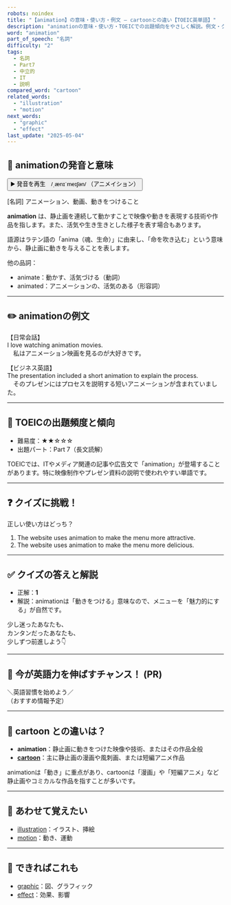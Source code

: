 ```yaml
---
robots: noindex
title: "【animation】の意味・使い方・例文 ― cartoonとの違い【TOEIC英単語】"
description: "animationの意味・使い方・TOEICでの出題傾向をやさしく解説。例文・クイズ付きでcartoonとの違いもわかりやすく学べます。"
word: "animation"
part_of_speech: "名詞"
difficulty: "2"
tags:
  - 名詞
  - Part7
  - 中立的
  - IT
  - 説明
compared_word: "cartoon"
related_words:
  - "illustration"
  - "motion"
next_words:
  - "graphic"
  - "effect"
last_update: "2025-05-04"
---
```


## 🔰 animationの発音と意味

<button class="play-audio" onclick="playTTS('animation')">
  <span class="play-audio-main">
    ▶️ 発音を再生　/ˌænɪˈmeɪʃən/
  </span>
  <span class="play-audio-sub">
    （アニメイション）
  </span>
</button>

[名詞] アニメーション、動画、動きをつけること

**animation** は、静止画を連続して動かすことで映像や動きを表現する技術や作品を指します。また、活気や生き生きとした様子を表す場合もあります。

語源はラテン語の「anima（魂、生命）」に由来し、「命を吹き込む」という意味から、静止画に動きを与えることを表します。

他の品詞：  
- animate：動かす、活気づける（動詞）
- animated：アニメーションの、活気のある（形容詞）

---

## ✏️ animationの例文

【日常会話】  
I love watching animation movies.  
　私はアニメーション映画を見るのが大好きです。

【ビジネス英語】  
The presentation included a short animation to explain the process.  
　そのプレゼンにはプロセスを説明する短いアニメーションが含まれていました。

---

## 🎯 TOEICの出題頻度と傾向

- 難易度：★★☆☆☆
- 出題パート：Part 7（長文読解）

TOEICでは、ITやメディア関連の記事や広告文で「animation」が登場することがあります。特に映像制作やプレゼン資料の説明で使われやすい単語です。

---

## ❓ クイズに挑戦！

正しい使い方はどっち？

1. The website uses animation to make the menu more attractive.  
2. The website uses animation to make the menu more delicious.

---

## ✅ クイズの答えと解説

- 正解：**1**
- 解説：animationは「動きをつける」意味なので、メニューを「魅力的にする」が自然です。

少し迷ったあなたも、  
カンタンだったあなたも、  
少しずつ前進しよう👇️

---

## 🚀 今が英語力を伸ばすチャンス！ (PR)

<div class="info-center">
＼英語習慣を始めよう／<br>  
（おすすめ情報予定）
</div>

---

## 🤔  cartoon との違いは？

- **animation**：静止画に動きをつけた映像や技術、またはその作品全般
- **[cartoon](/word/cartoon)**：主に静止画の漫画や風刺画、または短編アニメ作品

animationは「動き」に重点があり、cartoonは「漫画」や「短編アニメ」など静止画やコミカルな作品を指すことが多いです。

---

## 🧩 あわせて覚えたい

- [illustration](/word/illustration)：イラスト、挿絵
- [motion](/word/motion)：動き、運動

---

## 📖 できればこれも

- [graphic](/word/graphic)：図、グラフィック
- [effect](/word/effect)：効果、影響

<!-- cvid: aid05_bid13 -->
